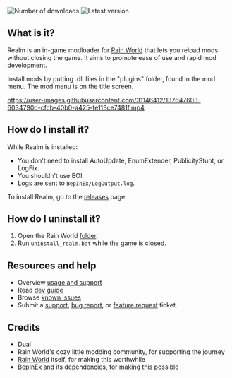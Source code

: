 ![Number of downloads](https://img.shields.io/github/downloads/Dual-Iron/RwModLoader/total?style=flat&color=blue)
![Latest version](https://img.shields.io/github/v/release/Dual-Iron/RwModLoader?display_name=tag&sort=semver)

## What is it?
Realm is an in-game modloader for [Rain World](https://rainworldgame.com/) that lets you reload mods without closing the game. It aims to promote ease of use and rapid mod development.

Install mods by putting .dll files in the "plugins" folder, found in the mod menu. The mod menu is on the title screen.

https://user-images.githubusercontent.com/31146412/137647603-6034790d-cfcb-40b0-a425-fe113ce7481f.mp4

## How do I install it?
While Realm is installed:
- You don't need to install AutoUpdate, EnumExtender, PublicityStunt, or LogFix.
- You shouldn't use BOI.
- Logs are sent to `BepInEx/LogOutput.log`.

To install Realm, go to the [releases](https://github.com/Dual-Iron/RwModLoader/releases/latest) page.

## How do I uninstall it?
1. Open the Rain World [folder](https://savelocation.net/steam-game-folder).
2. Run `uninstall_realm.bat` while the game is closed.

## Resources and help
- Overview [usage and support](.github/SUPPORT.md)
- Read [dev guide](MODDERS.md)
- Browse [known issues](https://github.com/Dual-Iron/RwModLoader/issues)
- Submit a [support](https://github.com/Dual-Iron/RwModLoader/issues/new?assignees=&labels=support&template=support-needed.md), [bug report](https://github.com/Dual-Iron/RwModLoader/issues/new?assignees=&labels=bug&template=bug_report.md), or [feature request](https://github.com/Dual-Iron/RwModLoader/issues/new?assignees=&labels=bug&template=feature_request.md) ticket.

## Credits
- Dual
- Rain World's cozy little modding community, for supporting the journey
- [Rain World](https://rainworldgame.com) itself, for making this worthwhile
- [BepInEx](https://github.com/BepInEx/BepInEx/tree/v5-lts) and its dependencies, for making this possible

